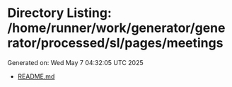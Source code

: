 # Directory Listing: /home/runner/work/generator/generator/processed/sl/pages/meetings
Generated on: Wed May  7 04:32:05 UTC 2025

- [README.md](README.md)
